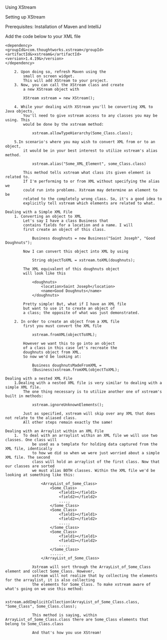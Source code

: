 Using XStream

Setting up XStream

Prerequisites: Installation of Maven and IntelliJ
		
Add the code below to your XML file
		
	<dependency>
  	<groupId&>com.thoughtworks.xstream</groupId>
 	<artifactId&>xstream&</artifactId>
  	<version>1.4.19&>/version>
	</dependency>

		2. Upon doing so, refresh Maven using the
			small on screen widget. 
			This will add XStream to your project.
		3. Now, you can call the XStream class and create
			a new XStream object with
			
			XStream xstream = new XStream();
			
		4. While your dealing with XStream you'll be converting XML to Java objects.
			You'll need to give xstream access to any classes you may be using. This 
			would be done by the xstream method:
				
				xstream.allowTypeHierarchy(Some_Class.class);
				
		5.In scenario's where you may wish to convert XML from or to an object,
			it would be in your best interest to utilize xstream's alias method.
			
				xstream.alias("Some_XML_Element", some_Class.class)
			
			This method tells xstream what class its given element is related to.
			If I'm performing to or from XML without specifying the alias we
			could run into problems. Xstream may determine an element to be
			related to the completely wrong class. So, it's a good idea to 
			explicitly tell xstream which elements are related to what.
			
	Dealing with a Simple XML File
	  	1. Converting an object to XML
			Let's say I have a class Business that
			contains fields for a location and a name. I will
			first create an object of this class.
			
				Business doughnuts = new Business("Saint Joseph", "Good Doughnuts");
			
			Now I can convert this object into XML by using
			
				String objectToXML = xstream.toXML(doughnuts);
			
			The XML equivalent of this doughnuts object
			will look like this
			
				<doughnuts>
					<location>Saint Joseph</location>
					<name>Good Doughnuts</name>
				</doughnuts>
			
			Pretty simple! But, what if I have an XML file
			but want to use it to create an object of
			a class; the opposite of what was just demonstrated.
			
		2. In order to create an object from a XML file
			first you must convert the XML file

				xstream.fromXML(objectToXML);

			However we want this to go into an object
			of a class in this case let's recreate the
			doughnuts object from XML.
			So now we'd be looking at:
			
				Business doughnutsMadeFromXML = 
				(Business)xstream.fromXML(objectToXML);
				
	Dealing with a nested XML File
		1.Dealing with a nested XML file is very similar to dealing with a simple XML file.
			The one thing necessary is to utilize another one of xstream's built in methods:
			
				xstream.ignoreUnknownElements();

			Just as specified, xstream will skip over any XML that does not relate to the aliased class.
			All other steps remain exactly the same!

	Dealing with an Arraylist within an XML File
		1.	To deal with an arraylist within an XML file we will use two classes. One class will
				be used as a template for holding data captured from the XML file, identically
				to how we did so when we were just worried about a simple XML file. The second
				class will hold an arraylist of the first class. Now that our classes are sorted
				we must alias BOTH classes. Within the XML file we'd be looking at something like this:

					<ArrayList_of_Some_Class>
						<Some_Class>
							<field1></field1>
							<field2></field2>
							.....
						</Some_Class>
						<Some_Class>
							<field1></field1>
							<field2></field2>
							.....
						</Some_Class>
						<Some_Class>
							<field1></field1>
							<field2></field2>
							.....
						</Some_Class>
						......
					</ArrayList_of_Some_Class>

				Xstream will sort through the ArrayList_of_Some_Class element and collect Some_Class. However,
				xstream will not realize that by collecting the elements for the arraylist, it is also collecting
				the elements for Some_Class. To make xstream aware of what's going on we use this method:

					xstream.addImplicitCollection(ArrayList_of_Some_Class.class, "Some_Class", Some_Class.class);

				This method is saying, within ArrayList_of_Some_Class.class there are Some_Class elements that belong to Some_Class.class
				
				And that's how you use XStream!
			
